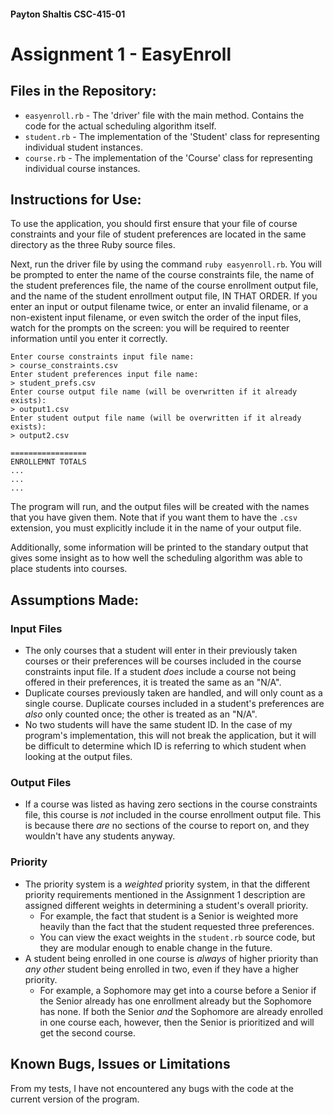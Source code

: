 #### Payton Shaltis CSC-415-01
# Assignment 1 - EasyEnroll

## Files in the Repository:
- `easyenroll.rb` - The 'driver' file with the main method. Contains the code for the actual scheduling algorithm itself.
- `student.rb` - The implementation of the 'Student' class for representing individual student instances.
- `course.rb` - The implementation of the 'Course' class for representing individual course instances.

## Instructions for Use:
To use the application, you should first ensure that your file of course constraints and your file of student preferences are located in the same directory as the three Ruby source files.

Next, run the driver file by using the command `ruby easyenroll.rb`. You will be prompted to enter the name of the course constraints file, the name of the student preferences file, the name of the course enrollment output file, and the name of the student enrollment output file, IN THAT ORDER. If you enter an input or output filename twice, or enter an invalid filename, or a non-existent input filename, or even switch the order of the input files, watch for the prompts on the screen: you will be required to reenter information until you enter it correctly.

```
Enter course constraints input file name:
> course_constraints.csv
Enter student preferences input file name:
> student_prefs.csv
Enter course output file name (will be overwritten if it already exists):
> output1.csv
Enter student output file name (will be overwritten if it already exists):
> output2.csv

=================
ENROLLEMNT TOTALS
...
...
...
```

The program will run, and the output files will be created with the names that you have given them. Note that if you want them to have the `.csv` extension, you must explicitly include it in the name of your output file.

Additionally, some information will be printed to the standary output that gives some insight as to how well the scheduling algorithm was able to place students into courses.

## Assumptions Made:

### Input Files
* The only courses that a student will enter in their previously taken courses or their preferences will be courses included in the course constraints input file. If a student _does_ include a course not being offered in their preferences, it is treated the same as an "N/A".
* Duplicate courses previously taken are handled, and will only count as a single course. Duplicate courses included in a student's preferences are _also_ only counted once; the other is treated as an "N/A".
* No two students will have the same student ID. In the case of my program's implementation, this will not break the application, but it will be difficult to determine which ID is referring to which student when looking at the output files.

### Output Files
* If a course was listed as having zero sections in the course constraints file, this course is _not_ included in the course enrollment output file. This is because there _are_ no sections of the course to report on, and they wouldn't have any students anyway.

### Priority
* The priority system is a _weighted_ priority system, in that the different priority requirements mentioned in the Assignment 1 description are assigned different weights in determining a student's overall priority. 
    * For example, the fact that student is a Senior is weighted more heavily than the fact that the student requested three preferences. 
    * You can view the exact weights in the `student.rb` source code, but they are modular enough to enable change in the future.
* A student being enrolled in one course is _always_ of higher priority than _any other_ student being enrolled in two, even if they have a higher priority.
    * For example, a Sophomore may get into a course before a Senior if the Senior already has one enrollment already but the Sophomore has none. If both the Senior _and_ the Sophomore are already enrolled in one course each, however, then the Senior is prioritized and will get the second course.

## Known Bugs, Issues or Limitations
From my tests, I have not encountered any bugs with the code at the current version of the program.